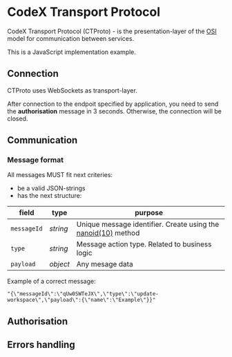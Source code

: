 # CodeX Transport Protocol

CodeX Transport Protocol (CTProto) - is the presentation-layer of the [OSI](https://en.wikipedia.org/wiki/OSI_model) model for communication between services.

This is a JavaScript implementation example.

## Connection

CTProto uses WebSockets as transport-layer.

After connection to the endpoit specified by application, you need to send the __authorisation__ message in 3 seconds. Otherwise, the connection will be closed.

## Communication

### Message format

All messages MUST fit next criteries:

- be a valid JSON-strings
- has the next structure:

| field | type | purpose |
| -- | -- | -- |
| `messageId` | _string_ | Unique message identifier. Create using the [nanoid(10)](https://github.com/ai/nanoid) method |
| `type` | _string_ | Message action type. Related to business logic |
| `payload` | _object_ | Any mesage data |

Example of a correct message:

```
"{\"messageId\":\"qUw0SWTeJX\",\"type\":\"update-workspace\",\"payload\":{\"name\":\"Example\"}}"
```

## Authorisation

## Errors handling

